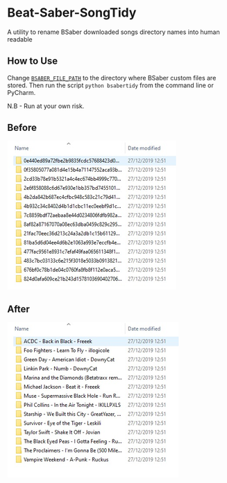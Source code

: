 # Beat-Saber-SongTidy
A utility to rename BSaber downloaded songs directory names into human readable 

## How to Use
Change [`BSABER_FILE_PATH`](https://github.com/IVIURRAY/Beat-Saber-SongTidy/blob/master/bsabertidy.py#L5) to the directory where BSaber custom files are stored.
Then run the script `python bsabertidy` from the command line or PyCharm.

N.B - Run at your own risk.

## Before
![before](media/before.jpeg)

## After
![after](media/after.jpeg)
